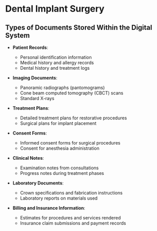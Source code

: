 # Dental Implant Surgery

## Types of Documents Stored Within the Digital System
- **Patient Records**:
  - Personal identification information
  - Medical history and allergy records
  - Dental history and treatment logs

- **Imaging Documents**:
  - Panoramic radiographs (pantomograms)
  - Cone beam computed tomography (CBCT) scans
  - Standard X-rays

- **Treatment Plans**:
  - Detailed treatment plans for restorative procedures
  - Surgical plans for implant placement

- **Consent Forms**:
  - Informed consent forms for surgical procedures
  - Consent for anesthesia administration

- **Clinical Notes**:
  - Examination notes from consultations
  - Progress notes during treatment phases

- **Laboratory Documents**:
  - Crown specifications and fabrication instructions
  - Laboratory reports on materials used

- **Billing and Insurance Information**:
  - Estimates for procedures and services rendered
  - Insurance claim submissions and payment records
